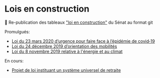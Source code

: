 # Lois en construction

🔀 Re-publication des tableaux ["loi en construction"](https://www.senat.fr/tableau-historique/pjl18-622.html) du Sénat au format git

Promulgués:

- [Loi du 23 mars 2020 d’urgence pour faire face à l’épidémie de covid‑19](https://github.com/mdamien/lois-en-construction/commits/loi_urgence_epidemie_covid-19)
- [Loi du 24 décembre 2019 d’orientation des mobilités](https://github.com/mdamien/lois-en-construction/commits/loi_orientation_mobilites)
- [Loi du 8 novembre 2019 relative à l'énergie et au climat](https://github.com/mdamien/lois-en-construction/commits/energie_climat)

En cours:

- [Projet de loi instituant un système universel de retraite](https://github.com/mdamien/lois-en-construction/commits/systeme_universel_de_retraite)
